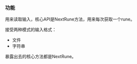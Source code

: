 ### 功能

用来读取输入，核心API是NextRune方法，用来每次获取一个rune。
    
接受两种模式的输入格式：
   
+ 文件
+ 字符串
    
暴露出去的核心方法都是NextRune。